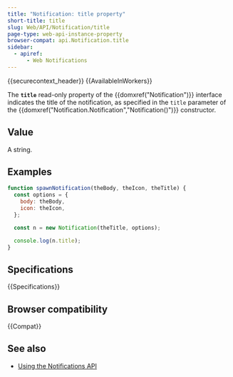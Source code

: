 ```yaml
---
title: "Notification: title property"
short-title: title
slug: Web/API/Notification/title
page-type: web-api-instance-property
browser-compat: api.Notification.title
sidebar:
  - apiref:
      - Web Notifications
---
```


{{securecontext_header}} {{AvailableInWorkers}}

The **`title`** read-only property of the
{{domxref("Notification")}} interface indicates the title of the notification, as
specified in the `title` parameter of the
{{domxref("Notification.Notification","Notification()")}} constructor.

## Value

A string.

## Examples

```js
function spawnNotification(theBody, theIcon, theTitle) {
  const options = {
    body: theBody,
    icon: theIcon,
  };

  const n = new Notification(theTitle, options);

  console.log(n.title);
}
```

## Specifications

{{Specifications}}

## Browser compatibility

{{Compat}}

## See also

- [Using the Notifications API](/en-US/docs/Web/API/Notifications_API/Using_the_Notifications_API)
